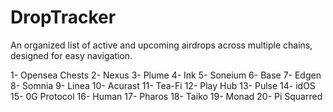 # DropTracker
An organized list of active and upcoming airdrops across multiple chains, designed for easy navigation.

1- Opensea Chests
2- Nexus
3- Plume
4- Ink
5- Soneium
6- Base
7- Edgen 
8- Somnia
9- Linea
10- Acurast
11- Tea-Fi
12- Play Hub
13- Pulse
14- idOS
15- 0G Protocol
16- Human
17- Pharos
18- Taiko
19- Monad
20- Pi Squarred
